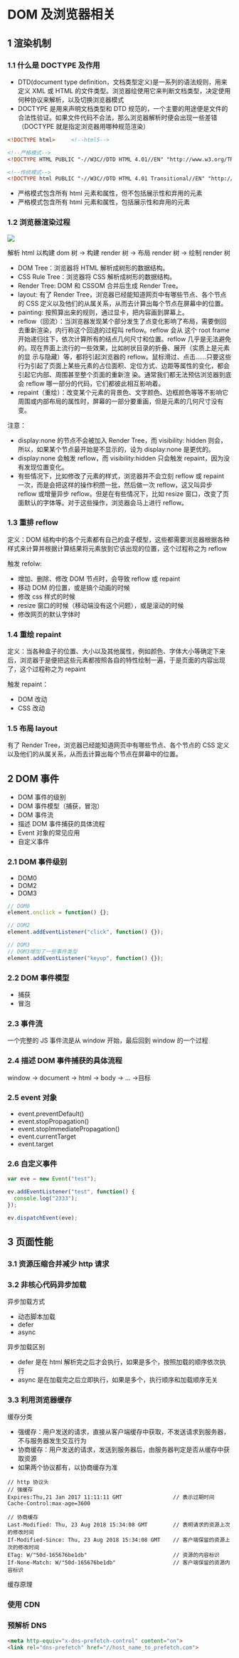 # DOM 及浏览器相关

## 1 渲染机制

### 1.1 什么是 DOCTYPE 及作用

- DTD(document type definition，文档类型定义)是一系列的语法规则，用来定义 XML 或 HTML 的文件类型。浏览器绘使用它来判断文档类型，决定使用何种协议来解析，以及切换浏览器模式
- DOCTYPE 是用来声明文档类型和 DTD 规范的，一个主要的用途便是文件的合法性验证。如果文件代码不合法，那么浏览器解析时便会出现一些差错（DOCTYPE 就是指定浏览器用哪种规范渲染）

```html
<!DOCTYPE html>     <!--html5-->

<!--严格模式-->
<!DOCTYPE HTML PUBLIC "-//W3C//DTD HTML 4.01//EN" "http://www.w3.org/TR/html4/strict.dtd">

<!--传统模式-->
<!DOCTYPE html PUBLIC "-//W3C//DTD HTML 4.01 Transitional//EN" "http://www.w3.org/TR/html4/strict.dtd">
```

- 严格模式包含所有 html 元素和属性，但不包括展示性和弃用的元素
- 严格模式包含所有 html 元素和属性，包括展示性和弃用的元素

### 1.2 浏览器渲染过程

![](images/1_1.png)

解析 html 以构建 dom 树 -> 构建 render 树 -> 布局 render 树 -> 绘制 render 树

- DOM Tree：浏览器将 HTML 解析成树形的数据结构。
- CSS Rule Tree：浏览器将 CSS 解析成树形的数据结构。
- Render Tree: DOM 和 CSSOM 合并后生成 Render Tree。
- layout: 有了 Render Tree，浏览器已经能知道网页中有哪些节点、各个节点的 CSS 定义以及他们的从属关系，从而去计算出每个节点在屏幕中的位置。
- painting: 按照算出来的规则，通过显卡，把内容画到屏幕上。
- reflow（回流）：当浏览器发现某个部分发生了点变化影响了布局，需要倒回去重新渲染，内行称这个回退的过程叫 reflow。reflow 会从 <html> 这个 root frame 开始递归往下，依次计算所有的结点几何尺寸和位置。reflow 几乎是无法避免的。现在界面上流行的一些效果，比如树状目录的折叠、展开（实质上是元素的显 示与隐藏）等，都将引起浏览器的 reflow。鼠标滑过、点击……只要这些行为引起了页面上某些元素的占位面积、定位方式、边距等属性的变化，都会引起它内部、周围甚至整个页面的重新渲 染。通常我们都无法预估浏览器到底会 reflow 哪一部分的代码，它们都彼此相互影响着。
- repaint（重绘）：改变某个元素的背景色、文字颜色、边框颜色等等不影响它周围或内部布局的属性时，屏幕的一部分要重画，但是元素的几何尺寸没有变。

注意：

- display:none 的节点不会被加入 Render Tree，而 visibility: hidden 则会，所以，如果某个节点最开始是不显示的，设为 display:none 是更优的。
- display:none 会触发 reflow，而 visibility:hidden 只会触发 repaint，因为没有发现位置变化。
- 有些情况下，比如修改了元素的样式，浏览器并不会立刻 reflow 或 repaint 一次，而是会把这样的操作积攒一批，然后做一次 reflow，这又叫异步 reflow 或增量异步 reflow。但是在有些情况下，比如 resize 窗口，改变了页面默认的字体等。对于这些操作，浏览器会马上进行 reflow。

### 1.3 重排 reflow

定义：DOM 结构中的各个元素都有自己的盒子模型，这些都需要浏览器根据各种样式来计算并根据计算结果将元素放到它该出现的位置，这个过程称之为 reflow

触发 refolw:

- 增加、删除、修改 DOM 节点时，会导致 reflow 或 repaint
- 移动 DOM 的位置，或是搞个动画的时候
- 修改 css 样式的时候
- resize 窗口的时候（移动端没有这个问题），或是滚动的时候
- 修改网页的默认字体时

### 1.4 重绘 repaint

定义：当各种盒子的位置、大小以及其他属性，例如颜色、字体大小等确定下来后，浏览器于是便把这些元素都按照各自的特性绘制一遍，于是页面的内容出现了，这个过程称之为 repaint

触发 repaint：

- DOM 改动
- CSS 改动

### 1.5 布局 layout

有了 Render Tree，浏览器已经能知道网页中有哪些节点、各个节点的 CSS 定义以及他们的从属关系，从而去计算出每个节点在屏幕中的位置。

## 2 DOM 事件

- DOM 事件的级别
- DOM 事件模型（捕获，冒泡）
- DOM 事件流
- 描述 DOM 事件捕获的具体流程
- Event 对象的常见应用
- 自定义事件

### 2.1 DOM 事件级别

- DOM0
- DOM2
- DOM3

```javascript
// DOM0
element.onclick = function() {};

// DOM2
element.addEventListener("click", function() {});

// DOM3
// DOM3增加了一些事件类型
element.addEventListener("keyup", function() {});
```

### 2.2 DOM 事件模型

- 捕获
- 冒泡

### 2.3 事件流

一个完整的 JS 事件流是从 window 开始，最后回到 window 的一个过程

### 2.4 描述 DOM 事件捕获的具体流程

window -> document -> html -> body -> ... ->目标

### 2.5 event 对象

- event.preventDefault()
- event.stopPropagation()
- event.stopImmediatePropagation()
- event.currentTarget
- event.target

### 2.6 自定义事件

```javascript
var eve = new Event("test");

ev.addEventListener("test", function() {
  console.log("2333");
});

ev.dispatchEvent(eve);
```

## 3 页面性能

### 3.1 资源压缩合并减少 http 请求

### 3.2 非核心代码异步加载

异步加载方式

- 动态脚本加载
- defer
- async

异步加载区别

- defer 是在 html 解析完之后才会执行，如果是多个，按照加载的顺序依次执行
- async 是在加载完之后立即执行，如果是多个，执行顺序和加载顺序无关

### 3.3 利用浏览器缓存

缓存分类

- 强缓存：用户发送的请求，直接从客户端缓存中获取，不发送请求到服务器，不与服务器发生交互行为
- 协商缓存：用户发送的请求，发送到服务器后，由服务器判定是否从缓存中获取资源
- 如果两个协议都有，以协商缓存为准

```
// http 协议头
// 强缓存
Expires:Thu,21 Jan 2017 11:11:11 GMT                // 表示过期时间
Cache-Control:max-age=3600

// 协商缓存
Last-Modified: Thu, 23 Aug 2018 15:34:08 GMT        // 表明请求的资源上次的修改时间
If-Modified-Since: Thu, 23 Aug 2018 15:34:08 GMT    // 客户端保留的资源上次的修改时间
ETag: W/"50d-165676be1db"                           // 资源的内容标识
If-None-Match: W/"50d-165676be1db"                  // 客户端保留的资源内容标识
```

缓存原理

### 使用 CDN

### 预解析 DNS

```html
<meta http-equiv="x-dns-prefetch-control" content="on">
<link rel="dns-prefetch" href="//host_name_to_prefetch.com">
```
